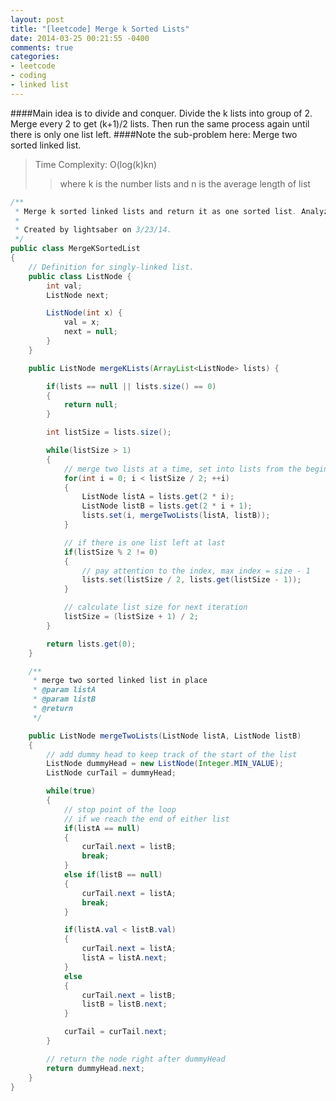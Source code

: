 ```yaml
---
layout: post
title: "[leetcode] Merge k Sorted Lists"
date: 2014-03-25 00:21:55 -0400
comments: true
categories:
- leetcode
- coding
- linked list
---
```

####Main idea is to divide and conquer. 
Divide the k lists into group of 2. Merge every 2 to get (k+1)/2 lists. Then run the same process again until there is only one list left.
####Note the sub-problem here: Merge two sorted linked list.
> Time Complexity: O(log(k)kn) 
>> where k is the number lists and n is the average length of list
``` java Merge k Sorted Lists http://oj.leetcode.com/problems/merge-k-sorted-lists/ Leetcode Link
/**
 * Merge k sorted linked lists and return it as one sorted list. Analyze and describe its complexity.
 *
 * Created by lightsaber on 3/23/14.
 */
public class MergeKSortedList
{
    // Definition for singly-linked list.
    public class ListNode {
        int val;
        ListNode next;

        ListNode(int x) {
            val = x;
            next = null;
        }
    }

    public ListNode mergeKLists(ArrayList<ListNode> lists) {

        if(lists == null || lists.size() == 0)
        {
            return null;
        }

        int listSize = lists.size();

        while(listSize > 1)
        {
            // merge two lists at a time, set into lists from the beginning
            for(int i = 0; i < listSize / 2; ++i)
            {
                ListNode listA = lists.get(2 * i);
                ListNode listB = lists.get(2 * i + 1);
                lists.set(i, mergeTwoLists(listA, listB));
            }

            // if there is one list left at last
            if(listSize % 2 != 0)
            {
                // pay attention to the index, max index = size - 1
                lists.set(listSize / 2, lists.get(listSize - 1));
            }

            // calculate list size for next iteration
            listSize = (listSize + 1) / 2;
        }

        return lists.get(0);
    }

    /**
     * merge two sorted linked list in place
     * @param listA
     * @param listB
     * @return
     */

    public ListNode mergeTwoLists(ListNode listA, ListNode listB)
    {
        // add dummy head to keep track of the start of the list
        ListNode dummyHead = new ListNode(Integer.MIN_VALUE);
        ListNode curTail = dummyHead;

        while(true)
        {
            // stop point of the loop
            // if we reach the end of either list
            if(listA == null)
            {
                curTail.next = listB;
                break;
            }
            else if(listB == null)
            {
                curTail.next = listA;
                break;
            }

            if(listA.val < listB.val)
            {
                curTail.next = listA;
                listA = listA.next;
            }
            else
            {
                curTail.next = listB;
                listB = listB.next;
            }

            curTail = curTail.next;
        }

        // return the node right after dummyHead
        return dummyHead.next;
    }
}
```
